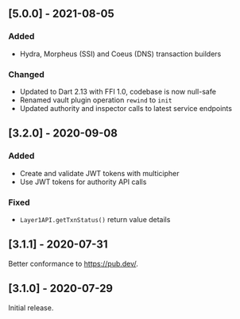 ## [5.0.0] - 2021-08-05

### Added
- Hydra, Morpheus (SSI) and Coeus (DNS) transaction builders

### Changed
- Updated to Dart 2.13 with FFI 1.0, codebase is now  null-safe
- Renamed vault plugin operation `rewind` to `init`
- Updated authority and inspector calls to latest service endpoints

## [3.2.0] - 2020-09-08

### Added

- Create and validate JWT tokens with multicipher
- Use JWT tokens for authority API calls

### Fixed

- `Layer1API.getTxnStatus()` return value details

## [3.1.1] - 2020-07-31

Better conformance to https://pub.dev/.

## [3.1.0] - 2020-07-29

Initial release. 